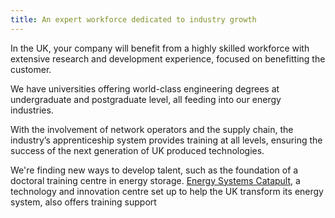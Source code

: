 ```yaml
---
title: An expert workforce dedicated to industry growth
---
```

In the UK, your company will benefit from a highly skilled workforce with extensive research and development experience, focused on benefitting the customer.
 
We have universities offering world-class engineering degrees at undergraduate and postgraduate level, all feeding into our energy industries.
 
With the involvement of network operators and the supply chain, the industry’s apprenticeship system provides training at all levels, ensuring the success of the next generation of UK produced technologies.
 
We're finding new ways to develop talent, such as the foundation of a doctoral training centre in energy storage. [Energy Systems Catapult](https://es.catapult.org.uk/), a technology and innovation centre set up to help the UK transform its energy system, also offers training support


